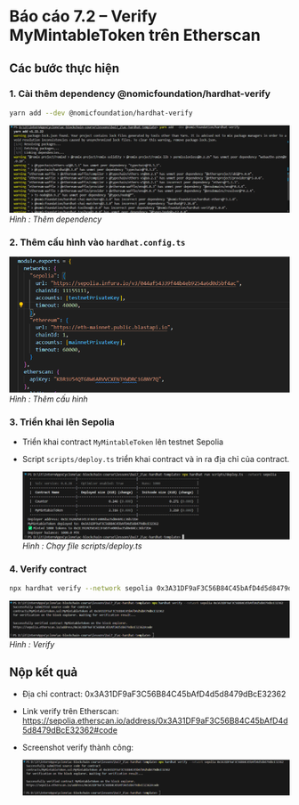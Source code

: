 # Báo cáo 7.2 – Verify MyMintableToken trên Etherscan

## Các bước thực hiện

### 1. **Cài thêm dependency @nomicfoundation/hardhat-verify**

```bash
yarn add --dev @nomicfoundation/hardhat-verify
```
![cài dependency](image/dependency.png)
  *Hình : Thêm dependency*


### 2. **Thêm cấu hình vào `hardhat.config.ts`**


  ![Thêm cấu hình](image/config.png)
  *Hình : Thêm cấu hình*

### 3. **Triển khai lên Sepolia**
- Triển khai contract `MyMintableToken` lên testnet Sepolia 
- Script `scripts/deploy.ts` triển khai contract và in ra địa chỉ của contract.

  ![Triển khai lên Sepolia](image/deploy.png)
  *Hình : Chạy file scripts/deploy.ts*



### 4. **Verify contract**
  
```bash
npx hardhat verify --network sepolia 0x3A31DF9aF3C56B84C45bAfD4d5d8479dBcE32362
```
  ![verify_1](image/verify.png)
  *Hình : Verify*

## Nộp kết quả
- Địa chỉ contract: 0x3A31DF9aF3C56B84C45bAfD4d5d8479dBcE32362
- Link verify trên Etherscan: https://sepolia.etherscan.io/address/0x3A31DF9aF3C56B84C45bAfD4d5d8479dBcE32362#code
- Screenshot verify thành công:
  
  ![verify_1](image/verify.png)


